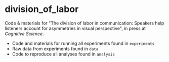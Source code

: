 # division_of_labor
Code &amp; materials for "The division of labor in communication: Speakers help listeners account for asymmetries in visual perspective", in press at *Cognitive Science*.

* Code and materials for running all experiments found in `experiments`
* Raw data from experiments found in `data`
* Code to reproduce all analyses found in `analysis`
